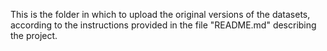 This is the folder in which to upload the original versions of the datasets, according to the instructions provided in the file "README.md" describing the project.
